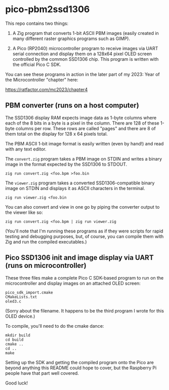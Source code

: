 # pico-pbm2ssd1306

This repo contains two things:

1. A Zig program that converts 1-bit ASCII PBM images
(easily created in many different raster graphics programs such as GIMP).

2. A Pico (RP2040) microcontroller program to receive images via UART serial
connection and display them on a 128x64 pixel OLED screen controlled by the
common SSD1306 chip. This program is written with the official Pico C SDK.

You can see these programs in action in the later part of my 2023: Year of
the Microcontroller "chapter" here:

https://ratfactor.com/mc2023/chapter4

## PBM converter (runs on a host computer)

The SSD1306 display RAM expects image data as 1-byte columns where each
of the 8 bits in a byte is a pixel in the column. There are 128 of these
1-byte columns per row. These rows are called "pages" and there are 8 of
them total on the display for 128 x 64 pixels total.

The PBM ASCII 1-bit image format is easily written (even by hand!) and
read with any text editor.

The `convert.zig` program takes a PBM image on STDIN and writes a binary
image in the format expected by the SSD1306 to STDOUT.

```
zig run convert.zig <foo.bpm >foo.bin
```

The `viewer.zig` program takes a converted SSD1306-compatible binary
image on STDIN and displays it as ASCII characters in the terminal.

```
zig run viewer.zig <foo.bin
```

You can also convert and view in one go by piping the converter output
to the viewer like so:

```
zig run convert.zig <foo.bpm | zig run viewer.zig
```

(You'll note that I'm running these programs as if they were scripts
for rapid testing and debugging purposes, but, of course, you can compile
them with Zig and run the compiled executables.)

## Pico SSD1306 init and image display via UART (runs on microcontroller)

These three files make a complete Pico C SDK-based program to run on the
microcontroller and display images on an attached OLED screen:

```
pico_sdk_import.cmake
CMakeLists.txt
oled3.c
```

(Sorry about the filename. It happens to be the third program I wrote
for this OLED device.)

To compile, you'll need to do the cmake dance:

```
mkdir build
cd build
cmake ..
cd ..
make
```

Setting up the SDK and getting the compiled program onto the Pico are
beyond anything this README could hope to cover, but the Raspberry Pi
people have that part well covered.

Good luck!
